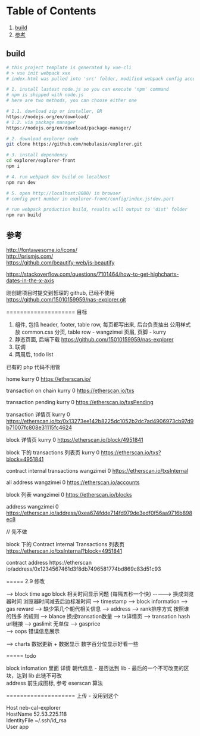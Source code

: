 
# Table of Contents
1. [build](#build)
1. [参考](#参考)

## build

```bash
# this project template is generated by vue-cli
# > vue init webpack xxx
# index.html was pulled into 'src' folder, modified webpack config accordingly

# 1. install lastest node.js so you can execute 'npm' command
# npm is shipped with node.js
# here are two methods, you can choose either one

# 1.1. download zip or installer, OR
https://nodejs.org/en/download/
# 1.2. via package manager
https://nodejs.org/en/download/package-manager/

# 2. download explorer code
git clone https://github.com/nebulasio/explorer.git

# 3. install dependency
cd explorer/explorer-front
npm i

# 4. run webpack dev build on localhost
npm run dev

# 5. open http://localhost:8080/ in browser
# config port number in explorer-front/config/index.js!dev.port

# run webpack production build, results will output to 'dist' folder
npm run build
```

## 参考

http://fontawesome.io/icons/  
http://prismjs.com/  
https://github.com/beautify-web/js-beautify

https://stackoverflow.com/questions/7101464/how-to-get-highcharts-dates-in-the-x-axis

刚创建项目时提交到哲琛的 github, 已经不使用
https://github.com/15010159959/nas-explorer.git

==================== 目标

1. 组件, 包括 header, footer, table row, 每页都写出来, 后台负责抽出
    公用样式放 common.css
    分页, table row - wangzimei
    页眉, 页脚 - kurry
2. 静态页面, 后端下载 https://github.com/15010159959/nas-explorer
3. 联调
4. 两周后, todo list

已有的 php 代码不用管

home
kurry       0
    https://etherscan.io/

transaction on chain
kurry       0
    https://etherscan.io/txs

transaction pending
kurry       0
    https://etherscan.io/txsPending

transaction 详情页
kurry       0
    https://etherscan.io/tx/0x13273ee142b8225dc1052b2dc7ad4906973cb97d9b71007fc808e31115fc4624

block 详情页
kurry       0
    https://etherscan.io/block/4951841

block 下的 transactions 列表页
kurry       0
    https://etherscan.io/txs?block=4951841

contract internal transactions
wangzimei   0
    https://etherscan.io/txsInternal

all address
wangzimei   0
    https://etherscan.io/accounts

block 列表
wangzimei   0
    https://etherscan.io/blocks

address
wangzimei   0
    https://etherscan.io/address/0xea674fdde714fd979de3edf0f56aa9716b898ec8

// 先不做

block 下的 Contract Internal Transactions 列表页
    https://etherscan.io/txsInternal?block=4951841

contract address
    https://etherscan  io/address/0x1234567461d3f8db7496581774bd869c83d51c93

===== 2.9 修改

--> block  time ago   block 相关时间显示问题 {每隔五秒一个快} -----> 换成浏览器时间 浏览器时间减去后边标准时间
--> timestamp 
--> block information
    -->  gas reward
    --> 缺少第几个朝代相关信息
--> address
    --> rank排序方式   按照谁的钱多 的规则
    --> blance 换成transation数量
--> tx详情页
    --> transation hash url链接
    --> gaslimit  无单位
    --> gasprice  
--> oops 错误信息展示

--> charts 数据更新 + 数据显示 数字百分位显示好看一些

===== todo

block infomation 里面 详情 朝代信息 - 是否达到 lib - 最后的一个不可改变的区块，达到 lib 此链不可改  
address 前生成图标, 参考 eserscan 算法

==================== 上传 - 没用到这个

Host neb-cal-explorer  
HostName 52.53.225.118  
IdentityFile ~/.ssh/id_rsa  
User app
